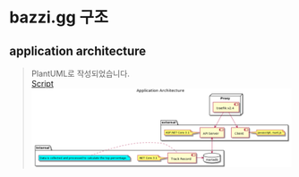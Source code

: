 # bazzi.gg 구조
## application architecture
> PlantUML로 작성되었습니다.  
[Script](./application_architecture.plantuml)
![](./images/application_architecture.png)